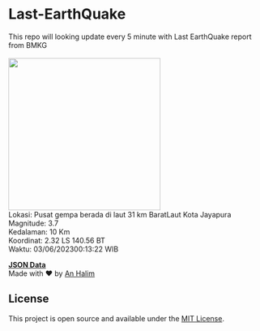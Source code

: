 # Last-EarthQuake
This repo will looking update every 5 minute with Last EarthQuake report from BMKG
<br>
<br>
<img src="https://static.bmkg.go.id/20230603001322.mmi.jpg" width="300"/>
<br>
Lokasi: Pusat gempa berada di laut 31 km BaratLaut Kota Jayapura <br>
Magnitude: 3.7 <br>
Kedalaman: 10 Km <br>
Koordinat: 2.32 LS 140.56 BT <br>
Waktu: 03/06/202300:13:22 WIB <br>

<a href="./data/data.json">**JSON Data**</a>
<br>
Made with ❤️ by <a href="https://github.com/an-halim">An Halim</a>
## License

This project is open source and available under the [MIT License](LICENSE).
